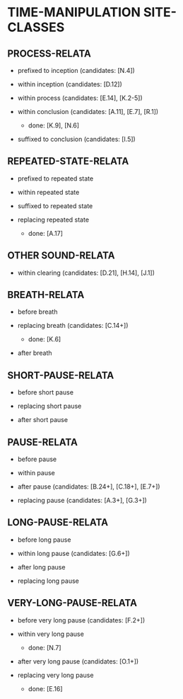 TIME-MANIPULATION SITE-CLASSES
==============================

PROCESS-RELATA
--------------

* prefixed to inception (candidates: [N.4])

* within inception (candidates: [D.12])

* within process (candidates: [E.14], [K.2-5])

* within conclusion (candidates: [A.11], [E.7], [R.1])

    * done: [K.9], [N.6]

* suffixed to conclusion (candidates: [I.5])

REPEATED-STATE-RELATA
---------------------

* prefixed to repeated state

* within repeated state

* suffixed to repeated state

* replacing repeated state

    * done: [A.17]

OTHER SOUND-RELATA
------------------

* within clearing (candidates: [D.21], [H.14], [J.1])

BREATH-RELATA
-------------

* before breath

* replacing breath (candidates: [C.14+])

    * done: [K.6]

* after breath

SHORT-PAUSE-RELATA
------------------

* before short pause

* replacing short pause

* after short pause

PAUSE-RELATA
------------

* before pause

* within pause

* after pause (candidates: [B.24+], [C.18+], [E.7+])

* replacing pause (candidates: [A.3+], [G.3+])

LONG-PAUSE-RELATA
-----------------

* before long pause

* within long pause (candidates: [G.6+])

* after long pause

* replacing long pause

VERY-LONG-PAUSE-RELATA
----------------------

* before very long pause (candidates: [F.2+])

* within very long pause

    * done: [N.7]

* after very long pause (candidates: [O.1+])

* replacing very long pause

    * done: [E.16]
